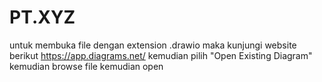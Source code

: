 # PT.XYZ
untuk membuka file dengan extension .drawio maka kunjungi website berikut https://app.diagrams.net/
kemudian pilih "Open Existing Diagram"
kemudian browse file
kemudian open

